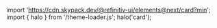 <!--
type: template
name: card
-->

import 'https://cdn.skypack.dev/@refinitiv-ui/elements@next/card?min';
import { halo } from '/theme-loader.js';
halo('card');